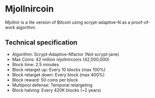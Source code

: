 Mjollnircoin
============

Mjollnir is a lite version of Bitcoin using scrypt-adaptive-N as a proof-of-work algorithm.


Technical specification
-----------------------

 - Algorithm: Scrypt-Adaptive-Nfactor (Not scrypt-jane)
 - Max Coins: 42 million mjollnircoins (42,000,000)
 - Block time: 2.5 minutes
 - Block retarget up: Every 10 blocks (max 100%)
 - Block retarget down: Every block (max 400%)
 - Block reward: 50 coins per block 
 - Multipool defense: Temporal retargeting
 - Block halving: Every 420K blocks (~2 years)
